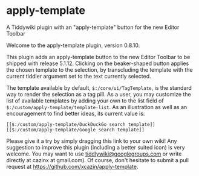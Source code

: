 # apply-template
A Tiddywiki plugin with an "apply-template" button for the new Editor Toolbar

Welcome to the apply-template plugin, version 0.8.10.

This plugin adds an apply-template button to the new Editor Toolbar to be shipped with release 5.1.12. Clicking on the beaker-shaped button applies the chosen template to the selection, by transcluding the template with the current tiddler argument set to the text currently selected.

The template available by default, `$:/core/ui/TagTemplate`, is the standard way to render the selection as a tag pill. As a user, you may customize the list of available templates by adding your own to the list field of `$:/custom/apply-template/template-list`. As an illustration as well as an encouragement to find better ideas, its current value is:

    [[$:/custom/apply-template/DuckDuckGo search template]] [[$:/custom/apply-template/Google search template]]

Please give it a try by simply dragging this link to your own wiki! Any suggestion to improve this plugin (including a better suited icon) is very welcome. You may want to use tiddlywiki@googlegroups.com or write directly at cazinx at gmail.com). Of course, don't hesitate to submit a pull request at https://github.com/xcazin/apply-template.
